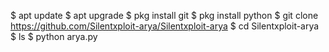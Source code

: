 $ apt update
$ apt upgrade
$ pkg install git
$ pkg install python
$ git clone https://github.com/Silentxploit-arya/Silentxploit-arya
$ cd Silentxploit-arya
$ ls
$ python arya.py
